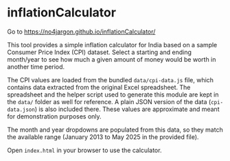 # inflationCalculator

Go to https://no4jargon.github.io/inflationCalculator/

This tool provides a simple inflation calculator for India based on a sample
Consumer Price Index (CPI) dataset. Select a starting and ending month/year to
see how much a given amount of money would be worth in another time period.

The CPI values are loaded from the bundled `data/cpi-data.js` file,
which contains data extracted from the original Excel spreadsheet. The
spreadsheet and the helper script used to generate this module are kept
in the `data/` folder as well for reference. A plain JSON version of the
data (`cpi-data.json`) is also included there.
These values are approximate and meant for demonstration purposes only.

The month and year dropdowns are populated from this data, so they match
the available range (January&nbsp;2013 to May&nbsp;2025 in the provided file).

Open `index.html` in your browser to use the calculator.
